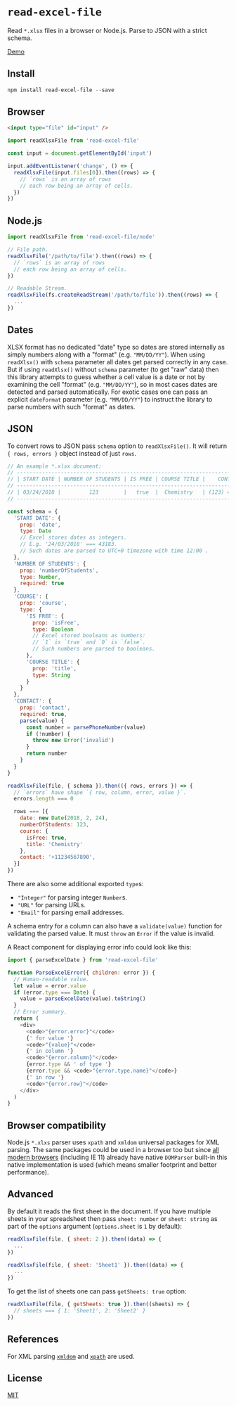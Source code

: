 # `read-excel-file`

Read `*.xlsx` files in a browser or Node.js. Parse to JSON with a strict schema.

[Demo](https://catamphetamine.github.io/read-excel-file/)

## Install

```js
npm install read-excel-file --save
```

## Browser

```html
<input type="file" id="input" />
```

```js
import readXlsxFile from 'read-excel-file'

const input = document.getElementById('input')

input.addEventListener('change', () => {
  readXlsxFile(input.files[0]).then((rows) => {
    // `rows` is an array of rows
    // each row being an array of cells.
  })
})
```

## Node.js

```js
import readXlsxFile from 'read-excel-file/node'

// File path.
readXlsxFile('/path/to/file').then((rows) => {
  // `rows` is an array of rows
  // each row being an array of cells.
})

// Readable Stream.
readXlsxFile(fs.createReadStream('/path/to/file')).then((rows) => {
  ...
})
```

## Dates

XLSX format has no dedicated "date" type so dates are stored internally as simply numbers along with a "format" (e.g. `"MM/DD/YY"`). When using `readXlsx()` with `schema` parameter all dates get parsed correctly in any case. But if using `readXlsx()` without `schema` parameter (to get "raw" data) then this library attempts to guess whether a cell value is a date or not by examining the cell "format" (e.g. `"MM/DD/YY"`), so in most cases dates are detected and parsed automatically. For exotic cases one can pass an explicit `dateFormat` parameter (e.g. `"MM/DD/YY"`) to instruct the library to parse numbers with such "format" as dates.

## JSON

To convert rows to JSON pass `schema` option to `readXlsxFile()`. It will return `{ rows, errors }` object instead of just `rows`.

```js
// An example *.xlsx document:
// -----------------------------------------------------------------------------
// | START DATE | NUMBER OF STUDENTS | IS FREE | COURSE TITLE |    CONTACT     |
// -----------------------------------------------------------------------------
// | 03/24/2018 |         123        |   true  |  Chemistry   | (123) 456-7890 |
// -----------------------------------------------------------------------------

const schema = {
  'START DATE': {
    prop: 'date',
    type: Date
    // Excel stores dates as integers.
    // E.g. '24/03/2018' === 43183.
    // Such dates are parsed to UTC+0 timezone with time 12:00 .
  },
  'NUMBER OF STUDENTS': {
    prop: 'numberOfStudents',
    type: Number,
    required: true
  },
  'COURSE': {
    prop: 'course',
    type: {
      'IS FREE': {
        prop: 'isFree',
        type: Boolean
        // Excel stored booleans as numbers:
        // `1` is `true` and `0` is `false`.
        // Such numbers are parsed to booleans.
      },
      'COURSE TITLE': {
        prop: 'title',
        type: String
      }
    }
  },
  'CONTACT': {
    prop: 'contact',
    required: true,
    parse(value) {
      const number = parsePhoneNumber(value)
      if (!number) {
        throw new Error('invalid')
      }
      return number
    }
  }
}

readXlsxFile(file, { schema }).then(({ rows, errors }) => {
  // `errors` have shape `{ row, column, error, value }`.
  errors.length === 0

  rows === [{
    date: new Date(2018, 2, 24),
    numberOfStudents: 123,
    course: {
      isFree: true,
      title: 'Chemistry'
    },
    contact: '+11234567890',
  }]
})
```

There are also some additional exported `type`s:

* `"Integer"` for parsing integer `Number`s.
* `"URL"` for parsing URLs.
* `"Email"` for parsing email addresses.

A schema entry for a column can also have a `validate(value)` function for validating the parsed value. It must `throw` an `Error` if the value is invalid.

A React component for displaying error info could look like this:

```js
import { parseExcelDate } from 'read-excel-file'

function ParseExcelError({ children: error }) {
  // Human-readable value.
  let value = error.value
  if (error.type === Date) {
    value = parseExcelDate(value).toString()
  }
  // Error summary.
  return (
    <div>
      <code>"{error.error}"</code>
      {' for value '}
      <code>"{value}"</code>
      {' in column '}
      <code>"{error.column}"</code>
      {error.type && ' of type '}
      {error.type && <code>"{error.type.name}"</code>}
      {' in row '}
      <code>"{error.row}"</code>
    </div>
  )
}
```

## Browser compatibility

Node.js `*.xlxs` parser uses `xpath` and `xmldom` universal packages for XML parsing. The same packages could be used in a browser too but since [all modern browsers](https://caniuse.com/#search=domparser) (including IE 11) already have native `DOMParser` built-in this native implementation is used (which means smaller footprint and better performance).

## Advanced

By default it reads the first sheet in the document. If you have multiple sheets in your spreadsheet then pass `sheet: number` or `sheet: string` as part of the `options` argument (`options.sheet` is `1` by default):

```js
readXlsxFile(file, { sheet: 2 }).then((data) => {
  ...
})
```

```js
readXlsxFile(file, { sheet: 'Sheet1' }).then((data) => {
  ...
})
```

To get the list of sheets one can pass `getSheets: true` option:

```js
readXlsxFile(file, { getSheets: true }).then((sheets) => {
  // sheets === { 1: 'Sheet1', 2: 'Sheet2' }
})
```

## References

For XML parsing [`xmldom`](https://github.com/jindw/xmldom) and [`xpath`](https://github.com/goto100/xpath) are used.

## License

[MIT](LICENSE)

